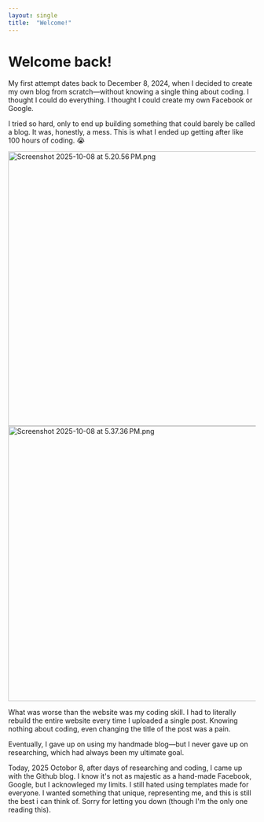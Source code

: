 ```yaml
---
layout: single
title:  "Welcome!"
---
```

# Welcome back!

My first attempt dates back to December 8, 2024, when I decided to create my own blog from scratch—without knowing a single thing about coding. I thought I could do everything. I thought I could create my own Facebook or Google. 

I tried so hard, only to end up building something that could barely be called a blog. It was, honestly, a mess. This is what I ended up getting after like 100 hours of coding. 😭



<img title="" src="file:///var/folders/8d/bd594lf12cj9z057mkwxhc9c0000gn/T/TemporaryItems/NSIRD_screencaptureui_M90Kud/Screenshot%202025-10-08%20at%205.20.56 PM.png" alt="Screenshot 2025-10-08 at 5.20.56 PM.png" width="558">

<img src="file:///var/folders/8d/bd594lf12cj9z057mkwxhc9c0000gn/T/TemporaryItems/NSIRD_screencaptureui_aeV2Xn/Screenshot%202025-10-08%20at%205.37.36 PM.png" title="" alt="Screenshot 2025-10-08 at 5.37.36 PM.png" width="559">

What was worse than the website was my coding skill. I had to literally rebuild the entire website every time I uploaded a single post. Knowing nothing about coding, even changing the title of the post was a pain.

Eventually, I gave up on using my handmade blog—but I never gave up on researching, which had always been my ultimate goal. 

Today, 2025 Octobor 8, after days of researching and coding, I came up with the Github blog. I know it's not as majestic as a hand-made Facebook, Google, but I acknowleged my limits. I still hated using templates made for everyone. I wanted something that unique, representing me, and this is still the best i can think of. Sorry for letting you down (though I'm the only one reading this).





